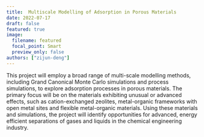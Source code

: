 ```yaml
---
title:  Multiscale Modelling of Adsorption in Porous Materials
date: 2022-07-17
draft: false
featured: true
image:
  filename: featured
  focal_point: Smart
  preview_only: false
authors: ["zijun-deng"]
---
```


This project will employ a broad range of multi-scale modelling methods, including Grand Canonical Monte Carlo simulations and process simulations, to explore adsorption processes in porous materials. The primary focus will be on the materials exhibiting unusual or advanced effects, such as cation-exchanged zeolites, metal-organic frameworks with open metal sites and flexible metal-organic materials. Using these materials and simulations, the project will identify opportunities for advanced, energy efficient separations of gases and liquids in the chemical engineering industry.
